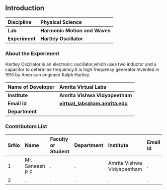 ## Introduction


<b>Discipline | <b> Physical Science
:--|:--|
<b> Lab | <b> Harmonic Motion and Waves
<b> Experiment|     <b> Hartley Oscillator

### About the Experiment 

Hartley Oscillator is an electronic oscillator,which uses two inductor and a capacitor to determine frequency.It is high frequency generator.Invented in 1915 by American engineer Ralph Hartley.

<b>Name of Developer | <b> Amrita Virtual Labs
:--|:--|
<b> Institute | <b>  Amrita Vishwa Vidyapeetham
<b> Email id|     <b>  virtual_labs@am.amrita.edu
<b> Department |  

### Contributors List

SrNo | Name | Faculty or Student | Department| Institute | Email id
:--|:--|:--|:--|:--|:--|
1 | Mr. Saneesh P F | . | . | Amrita Vishwa Vidyapeetham | .
2 | . | . | . | . | .
